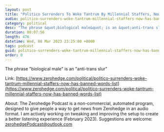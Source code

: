 ```yaml
---
layout: post
title: "Politico Surrenders To Woke Tantrum By Millennial Staffers, Now Has 'Banned Words' List"
audio: politico-surrenders-woke-tantrum-millennial-staffers-now-has-banned-words-list-1
category: political
desc: "The phrase &quot;biological male&quot; is an &quot;anti-trans slur&quot;"
duration: 00:07:56
length: 476
datetime: Wed, 08 Mar 2023 23:25:00 +0000
tags: podcast
guid: politico-surrenders-woke-tantrum-millennial-staffers-now-has-banned-words-list-0
order: 0
---
```

The phrase &quot;biological male&quot; is an &quot;anti-trans slur&quot;

Link: [https://www.zerohedge.com/political/politico-surrenders-woke-tantrum-millennial-staffers-now-has-banned-words-list](https://www.zerohedge.com/political/politico-surrenders-woke-tantrum-millennial-staffers-now-has-banned-words-list)

About: The Zerohedge Podcast is a non-commercial, automated program, designed to give people a way to get news from Zerohedge in an audio format.  I am actively working on tweaking and improving the setup to create a better listening experience (February 2023).  Suggestions are welcome: [zerohedgePodcast@outlook.com](mailto:zerohedgePodcast@outlook.com)